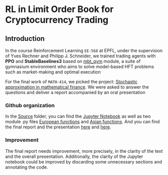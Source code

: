 # RL in Limit Order Book for Cryptocurrency Trading

## Introduction

In the course Reinforcement Learning `EE-568` at EPFL, under the supervision of Yves Rechner and Philipp J. Schneider, we trained trading agents with **PPO** and **StableBaselines3** based on [mbt_gym](https://github.com/JJJerome/mbt_gym) module, a suite of gymnasium environment who aims to solve model-based HFT problems such as market-making and optimal execution


For the final work of `MATH-414`, we picked the project: [Stochastic approximation in mathematical finance](Docs/stochastic_approximation.pdf). We were asked to answer the questions and deliver a report accompanied by an oral presentation
### Github organization
In the [Source](Source) folder, you can find the [Jupyter Notebook](Source/Project.qmd) as well as two module .py files [European functions](Source/European_Functions.py) and [Asian functions](Source/Asian_Functions.py). And you can find the final report and the presentation [here](Docs/Project.pdf) and [here](Docs/Presentation.pdf).
### Improvement 
The final report needs improvement, more precisely, in the clarity of the text and the overall presentation. Additionally, the clarity of the Jupyter notebook could be improved by discarding some unnecessary sections and annotating the code.
